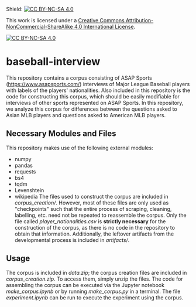 Shield: [![CC BY-NC-SA 4.0][cc-by-nc-sa-shield]][cc-by-nc-sa]

This work is licensed under a
[Creative Commons Attribution-NonCommercial-ShareAlike 4.0 International License][cc-by-nc-sa].

[![CC BY-NC-SA 4.0][cc-by-nc-sa-image]][cc-by-nc-sa]

[cc-by-nc-sa]: http://creativecommons.org/licenses/by-nc-sa/4.0/
[cc-by-nc-sa-image]: https://licensebuttons.net/l/by-nc-sa/4.0/88x31.png
[cc-by-nc-sa-shield]: https://img.shields.io/badge/License-CC%20BY--NC--SA%204.0-lightgrey.svg

# baseball-interview
This repository contains a corpus consisting of ASAP Sports (https://www.asapsports.com/) interviews of Major League Baseball players with labels of the players' nationalities. Also included in this repository is the code for constructing this corpus, which should be easily modifiable for interviews of other sports represented on ASAP Sports. In this repository, we analyze this corpus for differences between the questions asked to Asian MLB players and questions asked to American MLB players.
## Necessary Modules and Files
This repository makes use of the following external modules:
- numpy
- pandas
- requests
- bs4
- tqdm
- Levenshtein
- wikipedia
The files used to construct the corpus are included in *corpus_creation/*. However, most of these files are only used as "checkpoints" such that the entire process of scraping, cleaning, labelling, etc. need not be repeated to reassemble the corpus. Only the file called *player_nationalities.csv* is **strictly necessary** for the construction of the corpus, as there is no code in the repository to obtain that information. Additionally, the leftover artifacts from the developmental process is included in *artifacts/*.
## Usage
The corpus is included in *data.zip*; the corpus creation files are included in *corpus_creation.zip*. To access them, simply unzip the files. The code for assembling the corpus can be executed via the Jupyter notebook *make_corpus.ipynb* or by running *make_corpus.py* in a terminal. The file *experiment.ipynb* can be run to execute the experiment using the corpus.